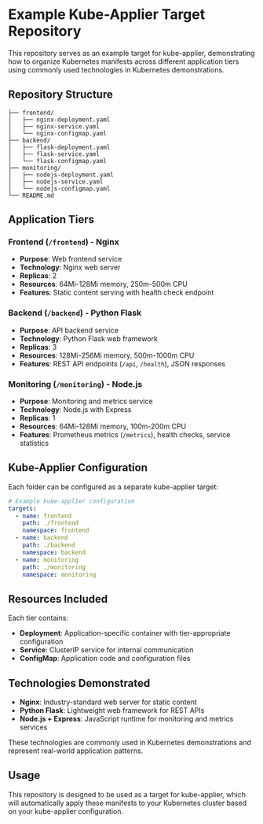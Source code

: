# Example Kube-Applier Target Repository

This repository serves as an example target for kube-applier, demonstrating how to organize Kubernetes manifests across different application tiers using commonly used technologies in Kubernetes demonstrations.

## Repository Structure

```
├── frontend/
│   ├── nginx-deployment.yaml
│   ├── nginx-service.yaml
│   └── nginx-configmap.yaml
├── backend/
│   ├── flask-deployment.yaml
│   ├── flask-service.yaml
│   └── flask-configmap.yaml
├── monitoring/
│   ├── nodejs-deployment.yaml
│   ├── nodejs-service.yaml
│   └── nodejs-configmap.yaml
└── README.md
```

## Application Tiers

### Frontend (`/frontend`) - Nginx
- **Purpose**: Web frontend service
- **Technology**: Nginx web server
- **Replicas**: 2
- **Resources**: 64Mi-128Mi memory, 250m-500m CPU
- **Features**: Static content serving with health check endpoint

### Backend (`/backend`) - Python Flask
- **Purpose**: API backend service
- **Technology**: Python Flask web framework
- **Replicas**: 3
- **Resources**: 128Mi-256Mi memory, 500m-1000m CPU
- **Features**: REST API endpoints (`/api`, `/health`), JSON responses

### Monitoring (`/monitoring`) - Node.js
- **Purpose**: Monitoring and metrics service
- **Technology**: Node.js with Express
- **Replicas**: 1
- **Resources**: 64Mi-128Mi memory, 100m-200m CPU
- **Features**: Prometheus metrics (`/metrics`), health checks, service statistics

## Kube-Applier Configuration

Each folder can be configured as a separate kube-applier target:

```yaml
# Example kube-applier configuration
targets:
  - name: frontend
    path: ./frontend
    namespace: frontend
  - name: backend
    path: ./backend
    namespace: backend
  - name: monitoring
    path: ./monitoring
    namespace: monitoring
```

## Resources Included

Each tier contains:
- **Deployment**: Application-specific container with tier-appropriate configuration
- **Service**: ClusterIP service for internal communication
- **ConfigMap**: Application code and configuration files

## Technologies Demonstrated

- **Nginx**: Industry-standard web server for static content
- **Python Flask**: Lightweight web framework for REST APIs
- **Node.js + Express**: JavaScript runtime for monitoring and metrics services

These technologies are commonly used in Kubernetes demonstrations and represent real-world application patterns.

## Usage

This repository is designed to be used as a target for kube-applier, which will automatically apply these manifests to your Kubernetes cluster based on your kube-applier configuration.
